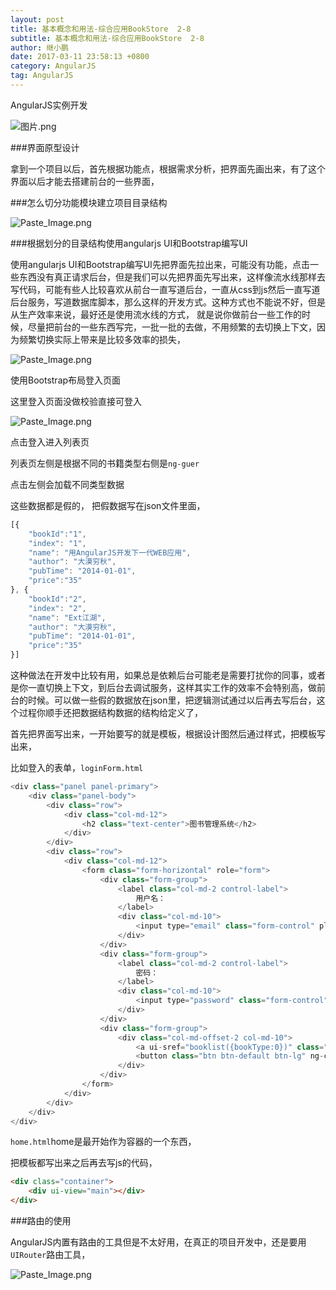 ```yaml
---
layout: post
title: 基本概念和用法-综合应用BookStore  2-8
subtitle: 基本概念和用法-综合应用BookStore  2-8
author: 继小鹏
date: 2017-03-11 23:58:13 +0800
category: AngularJS
tag: AngularJS
---
```


AngularJS实例开发



![图片.png](http://upload-images.jianshu.io/upload_images/3877962-744d6ab9cec78f53.png?imageMogr2/auto-orient/strip%7CimageView2/2/w/1240)


###界面原型设计

拿到一个项目以后，首先根据功能点，根据需求分析，把界面先画出来，有了这个界面以后才能去搭建前台的一些界面，


###怎么切分功能模块建立项目目录结构

![Paste_Image.png](http://upload-images.jianshu.io/upload_images/3877962-61b011c81442379d.png?imageMogr2/auto-orient/strip%7CimageView2/2/w/1240)


###根据划分的目录结构使用angularjs UI和Bootstrap编写UI

使用angularjs UI和Bootstrap编写UI先把界面先拉出来，可能没有功能，点击一些东西没有真正请求后台，但是我们可以先把界面先写出来，这样像流水线那样去写代码，可能有些人比较喜欢从前台一直写道后台，一直从css到js然后一直写道后台服务，写道数据库脚本，那么这样的开发方式。这种方式也不能说不好，但是从生产效率来说，最好还是使用流水线的方式， 就是说你做前台一些工作的时候，尽量把前台的一些东西写完，一批一批的去做，不用频繁的去切换上下文，因为频繁切换实际上带来是比较多效率的损失，



![Paste_Image.png](http://upload-images.jianshu.io/upload_images/3877962-02eb8eed83454348.png?imageMogr2/auto-orient/strip%7CimageView2/2/w/1240)


使用Bootstrap布局登入页面

这里登入页面没做校验直接可登入



![Paste_Image.png](http://upload-images.jianshu.io/upload_images/3877962-2af9061535c42364.png?imageMogr2/auto-orient/strip%7CimageView2/2/w/1240)


点击登入进入列表页

列表页左侧是根据不同的书籍类型右侧是`ng-guer`

点击左侧会加载不同类型数据


这些数据都是假的， 把假数据写在json文件里面，

```javascript
[{
    "bookId":"1",
    "index": "1",
    "name": "用AngularJS开发下一代WEB应用",
    "author": "大漠穷秋",
    "pubTime": "2014-01-01",
    "price":"35"
}, {
    "bookId":"2",
    "index": "2",
    "name": "Ext江湖",
    "author": "大漠穷秋",
    "pubTime": "2014-01-01",
    "price":"35"
}]

```

这种做法在开发中比较有用，如果总是依赖后台可能老是需要打扰你的同事，或者是你一直切换上下文，到后台去调试服务，这样其实工作的效率不会特别高，做前台的时候。可以做一些假的数据放在json里，把逻辑测试通过以后再去写后台，这个过程你顺手还把数据结构数据的结构给定义了，



首先把界面写出来，一开始要写的就是模板，根据设计图然后通过样式，把模板写出来，


比如登入的表单，`loginForm.html`

```javascript
<div class="panel panel-primary">
    <div class="panel-body">
        <div class="row">
            <div class="col-md-12">
                <h2 class="text-center">图书管理系统</h2>
            </div>
        </div>
        <div class="row">
            <div class="col-md-12">
                <form class="form-horizontal" role="form">
                    <div class="form-group">
                        <label class="col-md-2 control-label">
                            用户名：
                        </label>
                        <div class="col-md-10">
                            <input type="email" class="form-control" placeholder="推荐使用126邮箱" ng-model="userInfo.email">
                        </div>
                    </div>
                    <div class="form-group">
                        <label class="col-md-2 control-label">
                            密码：
                        </label>
                        <div class="col-md-10">
                            <input type="password" class="form-control" placeholder="只能是数字、字母、下划线" ng-model="userInfo.password">
                        </div>
                    </div>
                    <div class="form-group">
                        <div class="col-md-offset-2 col-md-10">
                            <a ui-sref="booklist({bookType:0})" class="btn btn-success btn-lg">登录</a>
                            <button class="btn btn-default btn-lg" ng-click="setFormData()">注册</button>
                        </div>
                    </div>
                </form>
            </div>
        </div>
    </div>
</div>
```


`home.html`home是最开始作为容器的一个东西，

把模板都写出来之后再去写js的代码，






```html
<div class="container">
    <div ui-view="main"></div>
</div>

```


###路由的使用


AngularJS内置有路由的工具但是不太好用，在真正的项目开发中，还是要用`UIRouter`路由工具，



![Paste_Image.png](http://upload-images.jianshu.io/upload_images/3877962-a65a7e724786e70a.png?imageMogr2/auto-orient/strip%7CimageView2/2/w/1240)
